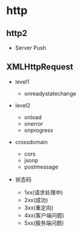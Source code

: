 # http

## http2

* Server Push

## XMLHttpRequest

* level1
  * onreadystatechange

* level2
  * onload
  * onerror
  * onprogress
* crossdomain
  * cors
  * jsonp
  * postmessage
* 状态码
  * 1xx(请求处理中)
  * 2xx(成功)
  * 3xx(重定向)
  * 4xx(客户端问题)
  * 5xx(服务端问题)
